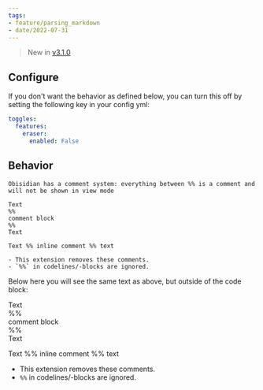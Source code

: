 ```yaml
---
tags:
- feature/parsing_markdown
- date/2022-07-31
---
```

   
> New in [v3.1.0](../Changelog/v3.1.0.md)   
   
## Configure   
If you don't want the behavior as defined below, you can turn this off by setting the following key in your config yml:   
   
``` yaml
toggles:
  features:
    eraser:
      enabled: False
```
   
   
## Behavior   
```
Obisidian has a comment system: everything between %% is a comment and will not be shown in view mode

Text
%%
comment block
%%
Text

Text %% inline comment %% text

- This extension removes these comments.
- `%%` in codelines/-blocks are ignored.
```
   
   
Below here you will see the same text as above, but outside of the code block:   
   
   
Text   
%%   
comment block   
%%   
Text   
   
Text %% inline comment %% text   
   
   
- This extension removes these comments.   
- `%%` in codelines/-blocks are ignored.